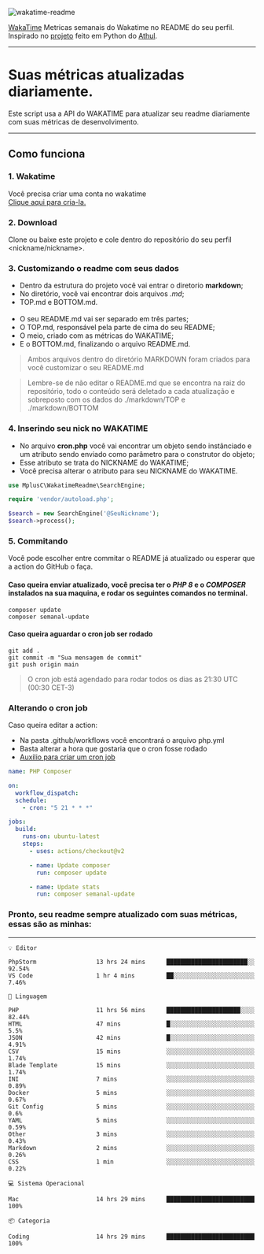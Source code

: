 ![wakatime-readme](https://socialify.git.ci/bymatheus/wakatime-readme/image?description=1&descriptionEditable=M%C3%A9tricas%20semanais%20do%20Wakatime%20no%20seu%20README%20de%20perfil.&font=KoHo&forks=1&language=1&owner=1&pattern=Signal&stargazers=1&theme=Dark)

[WakaTime](https://wakatime.com) Metricas semanais do Wakatime no README do seu perfil. <br>
Inspirado no [projeto](https://github.com/athul/waka-readme) feito em Python do [Athul](https://github.com/athul).
___

# Suas métricas atualizadas diariamente.
Este script usa a API do WAKATIME para atualizar seu readme diariamente com suas métricas de desenvolvimento.

___

## Como funciona

### 1. Wakatime
Você precisa criar uma conta no wakatime <br>
[Clique aqui para cria-la.](https://wakatime.com) 

### 2. Download
Clone ou baixe este projeto e cole dentro do repositório do seu perfil <nickname/nickname>.

### 3. Customizando o readme com seus dados
- Dentro da estrutura do projeto você vai entrar o diretorio **markdown**;  
- No diretório, você vai encontrar dois arquivos *.md*;
- TOP.md e BOTTOM.md.
<br><br>
- O seu README.md vai ser separado em três partes; 
- O TOP.md, responsável pela parte de cima do seu README;
- O meio, criado com as métricas do WAKATIME;
- E o BOTTOM.md, finalizando o arquivo README.md.<br>

> Ambos arquivos dentro do diretório MARKDOWN foram criados para você customizar o seu README.md

> Lembre-se de não editar o README.md que se encontra na raiz do repositório, todo o conteúdo será deletado a cada atualização e sobreposto com os dados do ./markdown/TOP e ./markdown/BOTTOM

### 4. Inserindo seu nick no WAKATIME
- No arquivo **cron.php** você vai encontrar um objeto sendo instânciado e um atributo sendo enviado como parâmetro para o construtor do objeto;
- Esse atributo se trata do NICKNAME do WAKATIME;
- Você precisa alterar o atributo para seu NICKNAME do WAKATIME.

```php
use MplusC\WakatimeReadme\SearchEngine;

require 'vendor/autoload.php';

$search = new SearchEngine('@SeuNickname');
$search->process();
```

### 5. Commitando
Você pode escolher entre commitar o README já atualizado ou esperar que a action do GitHub o faça. <br>

#### Caso queira enviar atualizado, você precisa ter o *PHP 8* e o *COMPOSER* instalados na sua maquina, e rodar os seguintes comandos no terminal.
```composer
composer update
composer semanal-update 
```

#### Caso queira aguardar o cron job ser rodado 
```git 
git add .
git commit -m "Sua mensagem de commit"
git push origin main
```

>O cron job está agendado para rodar todos os dias as 21:30 UTC (00:30 CET-3) 

### Alterando o cron job
Caso queira editar a action:

- Na pasta .github/workflows você encontrará o arquivo php.yml
- Basta alterar a hora que gostaria que o cron fosse rodado
- [Auxilio para criar um cron job](https://crontab.guru)

```yml
name: PHP Composer

on:
  workflow_dispatch:
  schedule:
    - cron: "5 21 * * *"

jobs:
  build:
    runs-on: ubuntu-latest
    steps:
      - uses: actions/checkout@v2

      - name: Update composer
        run: composer update

      - name: Update stats
        run: composer semanal-update
```

### Pronto, seu readme sempre atualizado com suas métricas, essas são as minhas:

___
```text
💡 Editor

PhpStorm                 13 hrs 24 mins      ███████████████████████░░     92.54%
VS Code                  1 hr 4 mins         ██░░░░░░░░░░░░░░░░░░░░░░░      7.46%
```
```text
💬 Linguagem

PHP                      11 hrs 56 mins      █████████████████████░░░░     82.44%
HTML                     47 mins             █░░░░░░░░░░░░░░░░░░░░░░░░       5.5%
JSON                     42 mins             █░░░░░░░░░░░░░░░░░░░░░░░░      4.91%
CSV                      15 mins             ░░░░░░░░░░░░░░░░░░░░░░░░░      1.74%
Blade Template           15 mins             ░░░░░░░░░░░░░░░░░░░░░░░░░      1.74%
INI                      7 mins              ░░░░░░░░░░░░░░░░░░░░░░░░░      0.89%
Docker                   5 mins              ░░░░░░░░░░░░░░░░░░░░░░░░░      0.67%
Git Config               5 mins              ░░░░░░░░░░░░░░░░░░░░░░░░░       0.6%
YAML                     5 mins              ░░░░░░░░░░░░░░░░░░░░░░░░░      0.59%
Other                    3 mins              ░░░░░░░░░░░░░░░░░░░░░░░░░      0.43%
Markdown                 2 mins              ░░░░░░░░░░░░░░░░░░░░░░░░░      0.26%
CSS                      1 min               ░░░░░░░░░░░░░░░░░░░░░░░░░      0.22%
```
```text
💻 Sistema Operacional

Mac                      14 hrs 29 mins      █████████████████████████       100%
```
```text
📦 Categoria

Coding                   14 hrs 29 mins      █████████████████████████       100%
```
